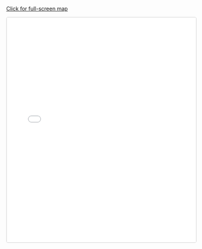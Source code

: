 [Click for full-screen map](https://day-dream-company.github.io/DDC-Canon/static/export-obsidian-canvas/canvas/Full-Timeline-Container.html)
<iframe
  src="/static/export-obsidian-canvas/canvas/Full-Timeline-Container.html"
  width="100%"
  height="600"
  style="border:1px solid #ccc; border-radius:4px;"
></iframe>